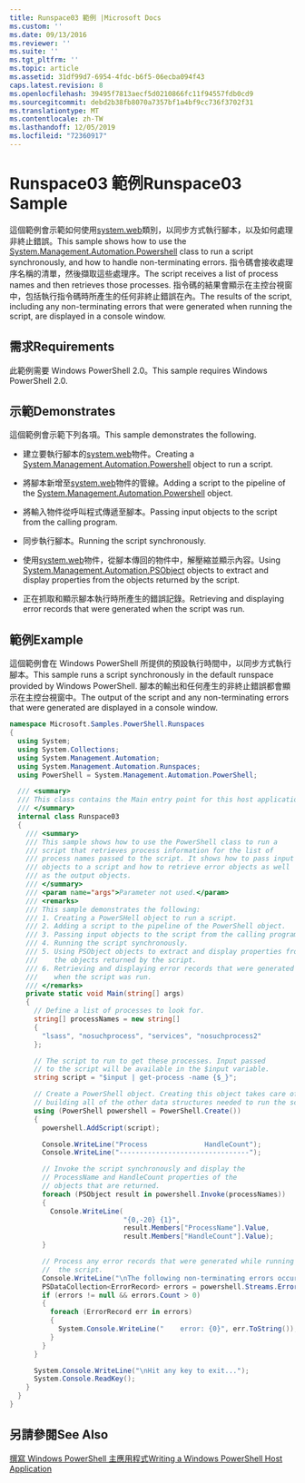 ```yaml
---
title: Runspace03 範例 |Microsoft Docs
ms.custom: ''
ms.date: 09/13/2016
ms.reviewer: ''
ms.suite: ''
ms.tgt_pltfrm: ''
ms.topic: article
ms.assetid: 31df99d7-6954-4fdc-b6f5-06ecba094f43
caps.latest.revision: 8
ms.openlocfilehash: 39495f7813aecf5d0210866fc11f94557fdb0cd9
ms.sourcegitcommit: debd2b38fb8070a7357bf1a4bf9cc736f3702f31
ms.translationtype: MT
ms.contentlocale: zh-TW
ms.lasthandoff: 12/05/2019
ms.locfileid: "72360917"
---
```

# <a name="runspace03-sample"></a><span data-ttu-id="9c116-102">Runspace03 範例</span><span class="sxs-lookup"><span data-stu-id="9c116-102">Runspace03 Sample</span></span>

<span data-ttu-id="9c116-103">這個範例會示範如何使用[system.web](/dotnet/api/system.management.automation.powershell)類別，以同步方式執行腳本，以及如何處理非終止錯誤。</span><span class="sxs-lookup"><span data-stu-id="9c116-103">This sample shows how to use the [System.Management.Automation.Powershell](/dotnet/api/system.management.automation.powershell) class to run a script synchronously, and how to handle non-terminating errors.</span></span> <span data-ttu-id="9c116-104">指令碼會接收處理序名稱的清單，然後擷取這些處理序。</span><span class="sxs-lookup"><span data-stu-id="9c116-104">The script receives a list of process names and then retrieves those processes.</span></span> <span data-ttu-id="9c116-105">指令碼的結果會顯示在主控台視窗中，包括執行指令碼時所產生的任何非終止錯誤在內。</span><span class="sxs-lookup"><span data-stu-id="9c116-105">The results of the script, including any non-terminating errors that were generated when running the script, are displayed in a console window.</span></span>

## <a name="requirements"></a><span data-ttu-id="9c116-106">需求</span><span class="sxs-lookup"><span data-stu-id="9c116-106">Requirements</span></span>

<span data-ttu-id="9c116-107">此範例需要 Windows PowerShell 2.0。</span><span class="sxs-lookup"><span data-stu-id="9c116-107">This sample requires Windows PowerShell 2.0.</span></span>

## <a name="demonstrates"></a><span data-ttu-id="9c116-108">示範</span><span class="sxs-lookup"><span data-stu-id="9c116-108">Demonstrates</span></span>

<span data-ttu-id="9c116-109">這個範例會示範下列各項。</span><span class="sxs-lookup"><span data-stu-id="9c116-109">This sample demonstrates the following.</span></span>

- <span data-ttu-id="9c116-110">建立要執行腳本的[system.web](/dotnet/api/system.management.automation.powershell)物件。</span><span class="sxs-lookup"><span data-stu-id="9c116-110">Creating a [System.Management.Automation.Powershell](/dotnet/api/system.management.automation.powershell) object to run a script.</span></span>

- <span data-ttu-id="9c116-111">將腳本新增至[system.web](/dotnet/api/system.management.automation.powershell)物件的管線。</span><span class="sxs-lookup"><span data-stu-id="9c116-111">Adding a script to the pipeline of the [System.Management.Automation.Powershell](/dotnet/api/system.management.automation.powershell) object.</span></span>

- <span data-ttu-id="9c116-112">將輸入物件從呼叫程式傳遞至腳本。</span><span class="sxs-lookup"><span data-stu-id="9c116-112">Passing input objects to the script from the calling program.</span></span>

- <span data-ttu-id="9c116-113">同步執行腳本。</span><span class="sxs-lookup"><span data-stu-id="9c116-113">Running the script synchronously.</span></span>

- <span data-ttu-id="9c116-114">使用[system.web](/dotnet/api/System.Management.Automation.PSObject)物件，從腳本傳回的物件中，解壓縮並顯示內容。</span><span class="sxs-lookup"><span data-stu-id="9c116-114">Using [System.Management.Automation.PSObject](/dotnet/api/System.Management.Automation.PSObject) objects to extract and display properties from the objects returned by the script.</span></span>

- <span data-ttu-id="9c116-115">正在抓取和顯示腳本執行時所產生的錯誤記錄。</span><span class="sxs-lookup"><span data-stu-id="9c116-115">Retrieving and displaying error records that were generated when the script was run.</span></span>

## <a name="example"></a><span data-ttu-id="9c116-116">範例</span><span class="sxs-lookup"><span data-stu-id="9c116-116">Example</span></span>

<span data-ttu-id="9c116-117">這個範例會在 Windows PowerShell 所提供的預設執行時間中，以同步方式執行腳本。</span><span class="sxs-lookup"><span data-stu-id="9c116-117">This sample runs a script synchronously in the default runspace provided by Windows PowerShell.</span></span> <span data-ttu-id="9c116-118">腳本的輸出和任何產生的非終止錯誤都會顯示在主控台視窗中。</span><span class="sxs-lookup"><span data-stu-id="9c116-118">The output of the script and any non-terminating errors that were generated are displayed in a console window.</span></span>

```csharp
namespace Microsoft.Samples.PowerShell.Runspaces
{
  using System;
  using System.Collections;
  using System.Management.Automation;
  using System.Management.Automation.Runspaces;
  using PowerShell = System.Management.Automation.PowerShell;

  /// <summary>
  /// This class contains the Main entry point for this host application.
  /// </summary>
  internal class Runspace03
  {
    /// <summary>
    /// This sample shows how to use the PowerShell class to run a
    /// script that retrieves process information for the list of
    /// process names passed to the script. It shows how to pass input
    /// objects to a script and how to retrieve error objects as well
    /// as the output objects.
    /// </summary>
    /// <param name="args">Parameter not used.</param>
    /// <remarks>
    /// This sample demonstrates the following:
    /// 1. Creating a PowerSHell object to run a script.
    /// 2. Adding a script to the pipeline of the PowerShell object.
    /// 3. Passing input objects to the script from the calling program.
    /// 4. Running the script synchronously.
    /// 5. Using PSObject objects to extract and display properties from
    ///    the objects returned by the script.
    /// 6. Retrieving and displaying error records that were generated
    ///    when the script was run.
    /// </remarks>
    private static void Main(string[] args)
    {
      // Define a list of processes to look for.
      string[] processNames = new string[]
      {
        "lsass", "nosuchprocess", "services", "nosuchprocess2"
      };

      // The script to run to get these processes. Input passed
      // to the script will be available in the $input variable.
      string script = "$input | get-process -name {$_}";

      // Create a PowerShell object. Creating this object takes care of
      // building all of the other data structures needed to run the script.
      using (PowerShell powershell = PowerShell.Create())
      {
        powershell.AddScript(script);

        Console.WriteLine("Process              HandleCount");
        Console.WriteLine("--------------------------------");

        // Invoke the script synchronously and display the
        // ProcessName and HandleCount properties of the
        // objects that are returned.
        foreach (PSObject result in powershell.Invoke(processNames))
        {
          Console.WriteLine(
                            "{0,-20} {1}",
                            result.Members["ProcessName"].Value,
                            result.Members["HandleCount"].Value);
        }

        // Process any error records that were generated while running
        //  the script.
        Console.WriteLine("\nThe following non-terminating errors occurred:\n");
        PSDataCollection<ErrorRecord> errors = powershell.Streams.Error;
        if (errors != null && errors.Count > 0)
        {
          foreach (ErrorRecord err in errors)
          {
            System.Console.WriteLine("    error: {0}", err.ToString());
          }
        }
      }

      System.Console.WriteLine("\nHit any key to exit...");
      System.Console.ReadKey();
    }
  }
}
```

## <a name="see-also"></a><span data-ttu-id="9c116-119">另請參閱</span><span class="sxs-lookup"><span data-stu-id="9c116-119">See Also</span></span>

[<span data-ttu-id="9c116-120">撰寫 Windows PowerShell 主應用程式</span><span class="sxs-lookup"><span data-stu-id="9c116-120">Writing a Windows PowerShell Host Application</span></span>](./writing-a-windows-powershell-host-application.md)